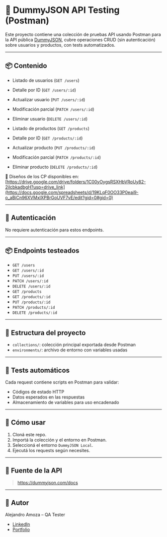 # 🧪 DummyJSON API Testing (Postman)

Este proyecto contiene una colección de pruebas API usando Postman para la API pública [DummyJSON](https://dummyjson.com), cubre operaciones CRUD (sin autenticación) sobre usuarios y productos, con tests automatizados.

---

## 📦 Contenido

- Listado de usuarios (`GET /users`)
- Detalle por ID (`GET /users/:id`)
- Actualizar usuario (`PUT /users/:id`)
- Modificación parcial (`PATCH /users/:id`)
- Eliminar usuario (`DELETE /users/:id`)

- Listado de productos (`GET /products`)
- Detalle por ID (`GET /products/:id`)
- Actualizar producto (`PUT /products/:id`)
- Modificación parcial (`PATCH /products/:id`)
- Eliminar producto (`DELETE /products/:id`)

📄 Diseños de los CP disponibles en:
[https://drive.google.com/drive/folders/1C00yOygsRSXHbVRoUy82-2ilcbkadbgH?usp=drive_link](https://docs.google.com/spreadsheets/d/19KLqF0OO33P0eaj9-o_aBiCn96XVMxIXPBrGoUVF7vE/edit?gid=0#gid=0)

---

## 🔐 Autenticación

No requiere autenticación para estos endpoints.

---

## 📦 Endpoints testeados

- `GET /users`
- `GET /users/:id`
- `PUT /users/:id`
- `PATCH /users/:id`
- `DELETE /users/:id`
- `GET /products`
- `GET /products/:id`
- `PUT /products/:id`
- `PATCH /products/:id`
- `DELETE /products/:id`

---

## 📁 Estructura del proyecto

- `collections/`: colección principal exportada desde Postman  
- `environments/`: archivo de entorno con variables usadas  

---

## 🧪 Tests automáticos

Cada request contiene scripts en Postman para validar:  
- Códigos de estado HTTP  
- Datos esperados en las respuestas  
- Almacenamiento de variables para uso encadenado  

---

## 🚀 Cómo usar

1. Cloná este repo.  
2. Importá la colección y el entorno en Postman.  
3. Seleccioná el entorno `DummyJSON Local`.  
4. Ejecutá los requests según necesites.

---

## 📎 Fuente de la API

> https://dummyjson.com/docs

---

## 🙌 Autor  
Alejandro Amoza – QA Tester  
- [LinkedIn](https://www.linkedin.com/in/alejandro-amoza)  
- [Portfolio](https://alejandro-amoza.github.io/portfolio)  
